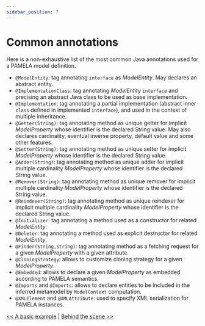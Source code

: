```yaml
---
sidebar_position: 7
---
```


# Common annotations

Here is a non-exhaustive list of the most common Java annotations used for a PAMELA model definition.

- `@ModelEntity`: tag annotating `interface` as *ModelEntity*. May declares an abstract entity.
- `@ImplementationClass`: tag annotating *ModelEntity* `interface` and precising an abstract Java class to be used as base implementation.
- `@Implementation`: tag annotating a partial implementation (abstract inner `class` defined in implemented `interface`), and used in the context of multiple inheritance.
- `@Getter(String)`: tag annotating method as unique getter for implicit *ModelProperty* whose identifier is the declared String value. May also declares cardinality, eventual inverse property, default value and some other features.
- `@Setter(String)`: tag annotating method as unique setter for implicit *ModelProperty* whose identifier is the declared String value.
- `@Adder(String)`: tag annotating method as unique adder for implicit multiple cardinality *ModelProperty* whose identifier is the declared String value.
- `@Remover(String)`: tag annotating method as unique remover for implicit multiple cardinality *ModelProperty* whose identifier is the declared String value.
- `@Reindexer(String)`: tag annotating method as unique reindexer for implicit multiple cardinality *ModelProperty* whose identifier is the declared String value.
- `@Initializer`: tag annotating a method used as a constructor for related *ModelEntity*.
- `@Deleter`: tag annotating a method used as explicit destructor for related *ModelEntity*.
- `@Finder(String,String)`: tag annotating method as a fetching request for a given *ModelProperty* with a given attribute.
- `@CloningStrategy`: allows to customize cloning strategy for a given *ModelProperty*.
- `@Embedded`: allows to declare a given *ModelProperty* as embedded according to PAMELA semantics.
- `@Imports` and `@Imports`: allows to declare entities to be included in the inferred metamodel by `ModelContext` computation.
- `@XMLElement` and `@XMLAttribute`: used to specify XML serialization for PAMELA instances.

[<< A basic example](./example.html) \| [Behind the scene >>](./behind_the_scene.html)
